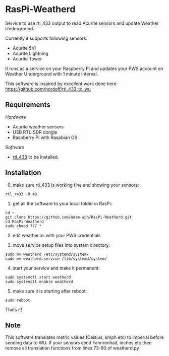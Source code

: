 RasPi-Weatherd
==============

Service to use rtl_433 output to read Acurite sensors and update Weather Underground.

Currently it supports following sensors:
- Acurite 5n1
- Acurite Lightning
- Acurite Tower

It runs as a service on your Raspberry Pi and updates your PWS account on Weather Underground with 1 minute interval.

This software is inspired by excellent work done here: https://github.com/nordoff/rtl_433_to_wu

Requirements
------------
*Hardware*
* Acurite weather sensors
* USB RTL-SDR dongle
* Raspberry Pi with Raspbian OS

*Software*
* [rtl_433](https://github.com/merbanan/rtl_433) to be installed.

Installation
------------
0. make sure rtl_433 is working fine and showing your sensors:
```
rtl_r433 -R 40
```

1. get all the software to your local folder in RasPi:
```
cd ~
git clone https://github.com/adam-aph/RasPi-Weatherd.git
cd RasPi-Weatherd
sudo chmod 777 *
```

2. edit weather.ini with your PWS credentials

3. move service setup files into system directory:
```
sudo mv weatherd /etc/systemd/system/
sudo mv weatherd.service /lib/systemd/system/
```	
4. start your service and make it permanent:
```
sudo systemctl start weatherd
sudo systemctl enable weatherd
```
5. make sure it is starting after reboot:
```
sudo reboot
```	
Thats it!

Note
----
This software translates metric values (Celsius, kmph etc) to imperial before sending data to WU. If your sensors send Fahnrenhait, inches etc then remove all translation functions from lines 73-80 of weatherd.py
